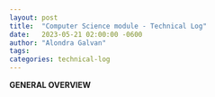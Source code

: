 ```yaml
---
layout: post
title:  "Computer Science module - Technical Log"
date:   2023-05-21 02:00:00 -0600
author: "Alondra Galvan"
tags:
categories: technical-log
---
```


**GENERAL OVERVIEW**





